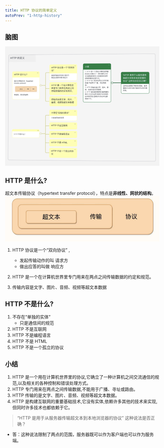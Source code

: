 ```yaml
---
title: HTTP 协议的简单定义
autoPrev: "1-http-history"
---
```


## 脑图
![HTTP 简单定义](./images/HTTP-definition-1.jpg)


## HTTP 是什么? 
超文本传输协议（hypertext transfer protocol），特点是**非线性、网状的结构**。
![](./images/http-definition-2.png)

1. HTTP 协议是一个“双向协议” ,
   - 发起传输动作的叫 请求方
   - 做出应答的叫做 响应方

2. HTTP 是一个在计算机世界里专门用来在两点之间传输数据的约定和规范。 

3. 传输内容是文字、图片、音频、视频等超文本数据 

## HTTP 不是什么? 

1. 不存在“单独的实体” 
   - 只是通信间的规范
2. HTTP 不是互联网 
3. HTTP 不是编程语言 
4. HTTP 不是 HTML 
5. HTTP 不是一个孤立的协议 

## 小结 
1. HTTP 是一个用在计算机世界里的协议,它确立了一种计算机之间交流通信的规范,以及相关的各种控制和错误处理方式。
2. HTTP 专门用来在两点之间传输数据,不能用于广播、寻址或路由。
3. HTTP 传输的是文字、图片、音频、视频等超文本数据。
4. HTTP 是构建互联网的重要基础技术,它没有实体,依赖许多其他的技术来实现,但同时许多技术也都依赖于它。

> “HTTP 是用于从服务器传输超文本到本地浏览器的协议” 这种说法是否正确？ 
- 答：这种说法限制了两点的范围，服务器既可以作为客户端也可以作为服务端。
